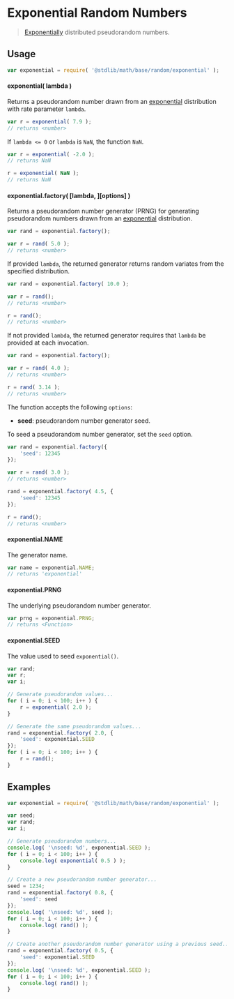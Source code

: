 # Exponential Random Numbers

> [Exponentially][exponential] distributed pseudorandom numbers.


<!-- <usage> -->

## Usage

``` javascript
var exponential = require( '@stdlib/math/base/random/exponential' );
```

#### exponential( lambda )

Returns a pseudorandom number drawn from an [exponential][exponential] distribution with rate parameter `lambda`.

``` javascript
var r = exponential( 7.9 );
// returns <number>
```

If `lambda <= 0` or `lambda` is `NaN`, the function `NaN`.

``` javascript
var r = exponential( -2.0 );
// returns NaN

r = exponential( NaN );
// returns NaN
```

#### exponential.factory( \[lambda, \]\[options\] )

Returns a pseudorandom number generator (PRNG) for generating pseudorandom numbers drawn from an [exponential][exponential] distribution.

``` javascript
var rand = exponential.factory();

var r = rand( 5.0 );
// returns <number>
```

If provided `lambda`, the returned generator returns random variates from the specified distribution.

``` javascript
var rand = exponential.factory( 10.0 );

var r = rand();
// returns <number>

r = rand();
// returns <number>
```

If not provided `lambda`, the returned generator requires that `lambda` be provided at each invocation.

``` javascript
var rand = exponential.factory();

var r = rand( 4.0 );
// returns <number>

r = rand( 3.14 );
// returns <number>
```

The function accepts the following `options`:

* __seed__: pseudorandom number generator seed.

To seed a pseudorandom number generator, set the `seed` option.

``` javascript
var rand = exponential.factory({
    'seed': 12345
});

var r = rand( 3.0 );
// returns <number>

rand = exponential.factory( 4.5, {
    'seed': 12345
});

r = rand();
// returns <number>
```

#### exponential.NAME

The generator name.

``` javascript
var name = exponential.NAME;
// returns 'exponential'
```

#### exponential.PRNG

The underlying pseudorandom number generator.

``` javascript
var prng = exponential.PRNG;
// returns <Function>
```

#### exponential.SEED

The value used to seed `exponential()`.

``` javascript
var rand;
var r;
var i;

// Generate pseudorandom values...
for ( i = 0; i < 100; i++ ) {
    r = exponential( 2.0 );
}

// Generate the same pseudorandom values...
rand = exponential.factory( 2.0, {
    'seed': exponential.SEED
});
for ( i = 0; i < 100; i++ ) {
    r = rand();
}
```

<!-- </usage> -->


<!-- <examples> -->

## Examples

``` javascript
var exponential = require( '@stdlib/math/base/random/exponential' );

var seed;
var rand;
var i;

// Generate pseudorandom numbers...
console.log( '\nseed: %d', exponential.SEED );
for ( i = 0; i < 100; i++ ) {
    console.log( exponential( 0.5 ) );
}

// Create a new pseudorandom number generator...
seed = 1234;
rand = exponential.factory( 0.8, {
    'seed': seed
});
console.log( '\nseed: %d', seed );
for ( i = 0; i < 100; i++ ) {
    console.log( rand() );
}

// Create another pseudorandom number generator using a previous seed...
rand = exponential.factory( 0.5, {
    'seed': exponential.SEED
});
console.log( '\nseed: %d', exponential.SEED );
for ( i = 0; i < 100; i++ ) {
    console.log( rand() );
}
```

<!-- </examples> -->


<!-- <links> -->

[exponential]: https://en.wikipedia.org/wiki/Exponential_distribution

<!-- </links> -->

